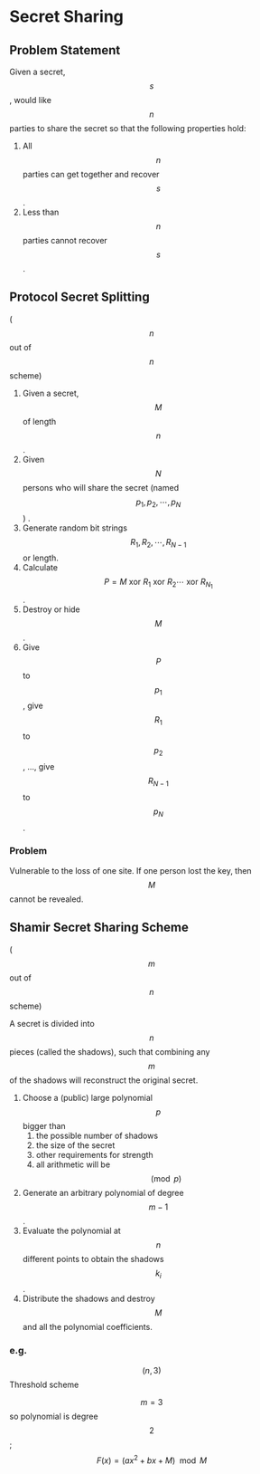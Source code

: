 # Secret Sharing

## Problem Statement

Given a secret, $$s$$, would like $$n$$ parties to share the secret so that the following properties hold:

1. All $$n$$ parties can get together and recover $$s$$.
2. Less than $$n$$ parties cannot recover $$s$$.

## Protocol Secret Splitting

\($$n$$out of $$n$$scheme\)

1. Given a secret, $$M$$ of length $$n$$ .
2. Given $$N$$ persons who will share the secret \(named $$p_1, p_2, \cdots, p_N$$\) .
3. Generate random bit strings $$R_1,R_2,\cdots, R_{N-1}$$ or length.
4. Calculate $$P = M \text{ xor } R_1\text{ xor }R_2\cdots \text{ xor }R_{N_1}$$.
5. Destroy or hide $$M$$.
6. Give $$P$$ to $$p_1$$, give $$R_{1}$$ to $$p_2$$, ..., give $$R_{N-1}$$ to $$p_N$$.

### Problem

Vulnerable to the loss of one site. If one person lost the key, then $$M$$cannot be revealed.

## Shamir Secret Sharing Scheme

\($$m$$out of $$n$$scheme\)

A secret is divided into $$n$$ pieces \(called the shadows\), such that combining any $$m$$ of the shadows will reconstruct the original secret.

1. Choose a \(public\) large polynomial $$p$$ bigger than
   1. the possible number of shadows
   2. the size of the secret
   3. other requirements for strength
   4. all arithmetic will be $$\pmod p$$
2. Generate an arbitrary polynomial of degree $$m-1$$.
3. Evaluate the polynomial at $$n$$ different points to obtain the shadows $$k_i$$.
4. Distribute the shadows and destroy $$M$$ and all the polynomial coefficients.

### e.g.

$$(n,3)$$ Threshold scheme

$$m=3$$so polynomial is degree $$2$$; $$F(x)=(ax^2+bx+M) \mod M$$

